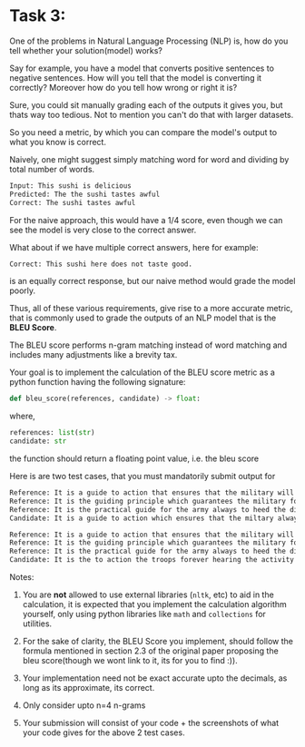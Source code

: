 # Task 3:

One of the problems in Natural Language Processing (NLP) is, how do you tell whether your solution(model) works?

Say for example, you have a model that converts positive sentences to negative sentences. How will you tell that the model is converting it correctly? Moreover how do you tell how wrong or right it is?

Sure, you could sit manually grading each of the outputs it gives you, but thats way too tedious. Not to mention you can't do that with larger datasets.

So you need a metric, by which you can compare the model's output to what you know is correct.

Naively, one might suggest simply matching word for word and dividing by total number of words.

```bash
Input: This sushi is delicious
Predicted: The the sushi tastes awful
Correct: The sushi tastes awful
```

For the naive approach, this would have a 1/4 score, even though we can see the model is very close to the correct answer.

What about if we have multiple correct answers, here for example:
```bash
Correct: This sushi here does not taste good.
```
is an equally correct response, but our naive method would grade the model poorly.

Thus, all of these various requirements, give rise to a more accurate metric, that is commonly used to grade the outputs of an NLP model that is the **BLEU Score**.

The BLEU score performs n-gram matching instead of word matching and includes many adjustments like a brevity tax.

Your goal is to implement the calculation of the BLEU score metric as a python function having the following signature:

```python
def bleu_score(references, candidate) -> float:
```
where,
```python
references: list(str)
candidate: str
```
the function should return a floating point value, i.e. the bleu score

Here is are two test cases, that you must mandatorily submit output for
```bash
Reference: It is a guide to action that ensures that the military will forever heed Party commands
Reference: It is the guiding principle which guarantees the military forces always being under the command of the Party
Reference: It is the practical guide for the army always to heed the directions of the party
Candidate: It is a guide to action which ensures that the miltary always obeys the commands of the party
```

```bash
Reference: It is a guide to action that ensures that the military will forever heed Party commands
Reference: It is the guiding principle which guarantees the military forces always being under the command of the Party
Reference: It is the practical guide for the army always to heed the directions of the party
Candidate: It is the to action the troops forever hearing the activity guidebook that party direct
```

Notes:
1. You are **not** allowed to use external libraries (`nltk`, etc) to aid in the calculation, it is expected that you implement the calculation algorithm yourself, only using python libraries like `math` and `collections` for utilities.

2. For the sake of clarity, the BLEU Score you implement, should follow the formula mentioned in section 2.3 of the original paper proposing the bleu score(though we wont link to it, its for you to find :)).

3. Your implementation need not be exact accurate upto the decimals, as long as its approximate, its correct.

4. Only consider upto n=4 n-grams

5. Your submission will consist of your code + the screenshots of what your code gives for the above 2 test cases.

